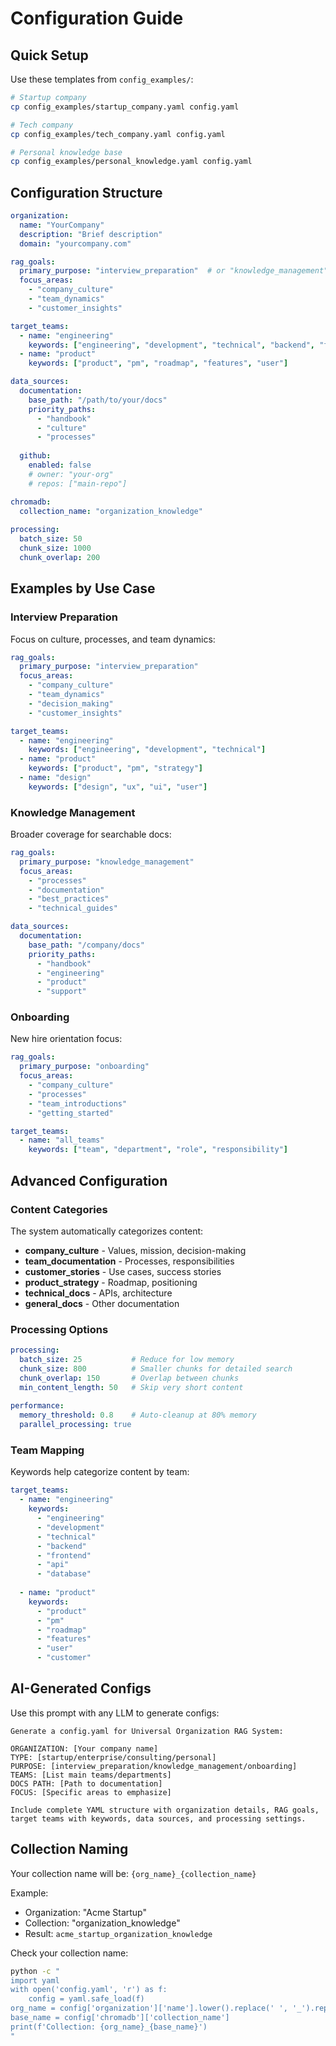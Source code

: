 # Configuration Guide

## Quick Setup

Use these templates from `config_examples/`:

```bash
# Startup company
cp config_examples/startup_company.yaml config.yaml

# Tech company  
cp config_examples/tech_company.yaml config.yaml

# Personal knowledge base
cp config_examples/personal_knowledge.yaml config.yaml
```

## Configuration Structure

```yaml
organization:
  name: "YourCompany"
  description: "Brief description"
  domain: "yourcompany.com"

rag_goals:
  primary_purpose: "interview_preparation"  # or "knowledge_management", "onboarding"
  focus_areas:
    - "company_culture"
    - "team_dynamics" 
    - "customer_insights"

target_teams:
  - name: "engineering"
    keywords: ["engineering", "development", "technical", "backend", "frontend"]
  - name: "product"
    keywords: ["product", "pm", "roadmap", "features", "user"]

data_sources:
  documentation:
    base_path: "/path/to/your/docs"
    priority_paths:
      - "handbook"
      - "culture"
      - "processes"
  
  github:
    enabled: false
    # owner: "your-org"
    # repos: ["main-repo"]

chromadb:
  collection_name: "organization_knowledge"
  
processing:
  batch_size: 50
  chunk_size: 1000
  chunk_overlap: 200
```

## Examples by Use Case

### Interview Preparation

Focus on culture, processes, and team dynamics:

```yaml
rag_goals:
  primary_purpose: "interview_preparation"
  focus_areas:
    - "company_culture"
    - "team_dynamics"
    - "decision_making"
    - "customer_insights"

target_teams:
  - name: "engineering"
    keywords: ["engineering", "development", "technical"]
  - name: "product"
    keywords: ["product", "pm", "strategy"]
  - name: "design"
    keywords: ["design", "ux", "ui", "user"]
```

### Knowledge Management

Broader coverage for searchable docs:

```yaml
rag_goals:
  primary_purpose: "knowledge_management"
  focus_areas:
    - "processes"
    - "documentation"
    - "best_practices"
    - "technical_guides"

data_sources:
  documentation:
    base_path: "/company/docs"
    priority_paths:
      - "handbook"
      - "engineering"
      - "product"
      - "support"
```

### Onboarding

New hire orientation focus:

```yaml
rag_goals:
  primary_purpose: "onboarding"
  focus_areas:
    - "company_culture"
    - "processes"
    - "team_introductions"
    - "getting_started"

target_teams:
  - name: "all_teams"
    keywords: ["team", "department", "role", "responsibility"]
```

## Advanced Configuration

### Content Categories

The system automatically categorizes content:

- **company_culture** - Values, mission, decision-making
- **team_documentation** - Processes, responsibilities
- **customer_stories** - Use cases, success stories
- **product_strategy** - Roadmap, positioning
- **technical_docs** - APIs, architecture
- **general_docs** - Other documentation

### Processing Options

```yaml
processing:
  batch_size: 25           # Reduce for low memory
  chunk_size: 800          # Smaller chunks for detailed search
  chunk_overlap: 150       # Overlap between chunks
  min_content_length: 50   # Skip very short content
  
performance:
  memory_threshold: 0.8    # Auto-cleanup at 80% memory
  parallel_processing: true
```

### Team Mapping

Keywords help categorize content by team:

```yaml
target_teams:
  - name: "engineering"
    keywords: 
      - "engineering"
      - "development"
      - "technical"
      - "backend"
      - "frontend"
      - "api"
      - "database"
  
  - name: "product"
    keywords:
      - "product"
      - "pm"
      - "roadmap"
      - "features"
      - "user"
      - "customer"
```

## AI-Generated Configs

Use this prompt with any LLM to generate configs:

```
Generate a config.yaml for Universal Organization RAG System:

ORGANIZATION: [Your company name]
TYPE: [startup/enterprise/consulting/personal]  
PURPOSE: [interview_preparation/knowledge_management/onboarding]
TEAMS: [List main teams/departments]
DOCS PATH: [Path to documentation]
FOCUS: [Specific areas to emphasize]

Include complete YAML structure with organization details, RAG goals, target teams with keywords, data sources, and processing settings.
```

## Collection Naming

Your collection name will be: `{org_name}_{collection_name}`

Example:
- Organization: "Acme Startup" 
- Collection: "organization_knowledge"
- Result: `acme_startup_organization_knowledge`

Check your collection name:
```bash
python -c "
import yaml
with open('config.yaml', 'r') as f:
    config = yaml.safe_load(f)
org_name = config['organization']['name'].lower().replace(' ', '_').replace('-', '_')
base_name = config['chromadb']['collection_name']  
print(f'Collection: {org_name}_{base_name}')
"
```